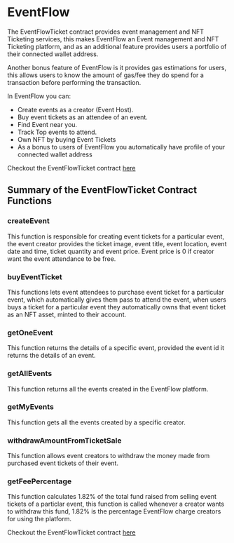 # EventFlow
The EventFlowTicket contract provides event management and NFT Ticketing services, this makes EventFlow an Event management and NFT Ticketing platform, and as an additional feature provides users a portfolio of their connected wallet address.

Another bonus feature of EventFlow is it provides gas estimations for users, this allows users to know the amount of gas/fee they do spend for a transaction before performing the transaction.

In EventFlow you can:
- Create events as a creator (Event Host).
- Buy event tickets as an attendee of an event.
- Find Event near you.
- Track Top events to attend.
- Own NFT by buying Event Tickets
- As a bonus to users of EventFlow you automatically have profile of your connected wallet address

Checkout the EventFlowTicket contract [here](https://github.com/BlockHashiras/EventFlow/blob/main/src/EventFlow.sol)

## Summary of the EventFlowTicket Contract Functions

### createEvent
This function is responsible for creating event tickets for a particular event, the event creator provides the ticket image, event title, event location, event date and time, ticket quantity and event price. Event price is 0 if creator want the event attendance to be free.

### buyEventTicket
This functions lets event attendees to purchase event ticket for a particular event, which automatically gives them pass to attend the event, when users buys a ticket for a particular event they automatically owns that event ticket as an NFT asset, minted to their account.

### getOneEvent
This function returns the details of a specific event, provided the event id it returns the details of an event.

### getAllEvents
This function returns all the events created in the EventFlow platform.

### getMyEvents
This function gets all the events created by a specific creator.

### withdrawAmountFromTicketSale
This function allows event creators to withdraw the money made from purchased event tickets of their event.

### getFeePercentage
This function calculates 1.82% of the total fund raised from selling event tickets of a particlar event, this function is called whenever a creator wants to withdraw this fund, 1.82% is the percentage EventFlow charge creators for using the platform.

Checkout the EventFlowTicket contract [here](https://github.com/BlockHashiras/EventFlow/blob/main/src/EventFlow.sol)
